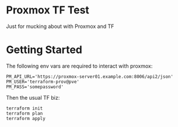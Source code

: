 # Proxmox TF Test

Just for mucking about with Proxmox and TF

# Getting Started

The following env vars are required to interact with proxmox:

```
PM_API_URL='https://proxmox-server01.example.com:8006/api2/json'
PM_USER='terraform-prov@pve'
PM_PASS='somepassword'
```

Then the usual TF biz:

```
terraform init
terraform plan
terraform apply
```

